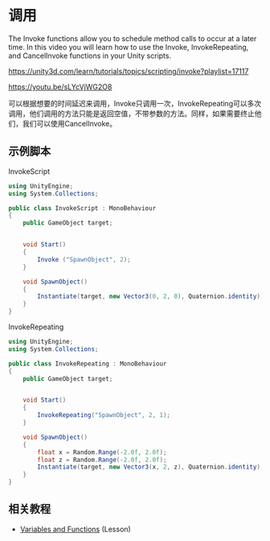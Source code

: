# 调用

The Invoke functions allow you to schedule method calls to occur at a later time. In this video you will learn how to use the Invoke, InvokeRepeating, and CancelInvoke functions in your Unity scripts.

https://unity3d.com/learn/tutorials/topics/scripting/invoke?playlist=17117

https://youtu.be/sLYcVjWG2O8


可以根据想要的时间延迟来调用，Invoke只调用一次，InvokeRepeating可以多次调用，他们调用的方法只能是返回空值，不带参数的方法。同样，如果需要终止他们，我们可以使用CancelInvoke。

## 示例脚本

InvokeScript

```cs
using UnityEngine;
using System.Collections;

public class InvokeScript : MonoBehaviour
{
    public GameObject target;


    void Start()
    {
        Invoke ("SpawnObject", 2);
    }

    void SpawnObject()
    {
        Instantiate(target, new Vector3(0, 2, 0), Quaternion.identity);
    }
}
```

InvokeRepeating

```cs
using UnityEngine;
using System.Collections;

public class InvokeRepeating : MonoBehaviour
{
    public GameObject target;


    void Start()
    {
        InvokeRepeating("SpawnObject", 2, 1);
    }

    void SpawnObject()
    {
        float x = Random.Range(-2.0f, 2.0f);
        float z = Random.Range(-2.0f, 2.0f);
        Instantiate(target, new Vector3(x, 2, z), Quaternion.identity);
    }
}
```

## 相关教程

* [Variables and Functions](https://unity3d.com/learn/tutorials/topics/scripting/variables-and-functions) (Lesson)